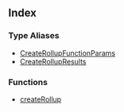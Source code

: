 ## Index

### Type Aliases

- [CreateRollupFunctionParams](type-aliases/CreateRollupFunctionParams.md)
- [CreateRollupResults](type-aliases/CreateRollupResults.md)

### Functions

- [createRollup](functions/createRollup.md)
